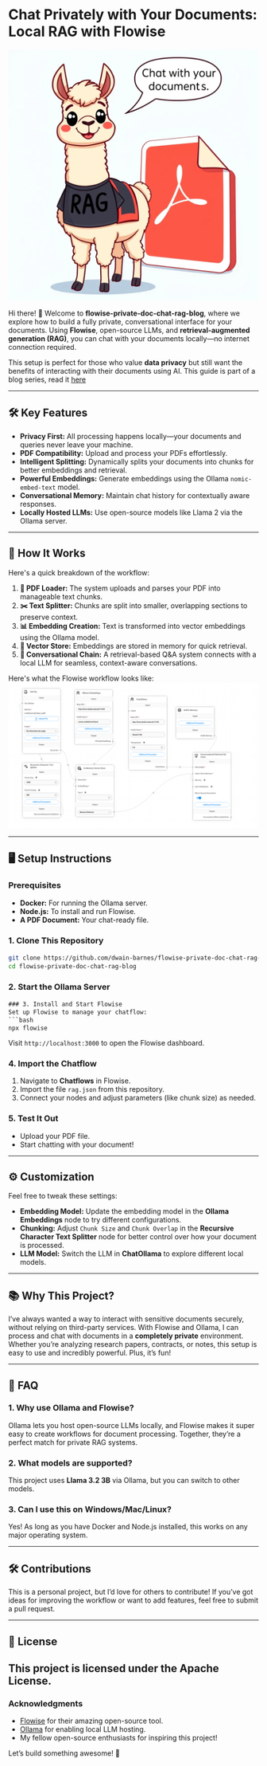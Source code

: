 # Chat Privately with Your Documents: Local RAG with Flowise

![Logo](RAG.png)

Hi there! 👋 Welcome to **flowise-private-doc-chat-rag-blog**, where we explore how to build a fully private, conversational interface for your documents. Using **Flowise**, open-source LLMs, and **retrieval-augmented generation (RAG)**, you can chat with your documents locally—no internet connection required.

This setup is perfect for those who value **data privacy** but still want the benefits of interacting with their documents using AI. This guide is part of a blog series, read it [here](https://www.gpt-labs.ai/post/chat-privately-with-your-documents-local-rag-with-flowise) 

---

## 🛠️ Key Features

- **Privacy First:** All processing happens locally—your documents and queries never leave your machine.
- **PDF Compatibility:** Upload and process your PDFs effortlessly.
- **Intelligent Splitting:** Dynamically splits your documents into chunks for better embeddings and retrieval.
- **Powerful Embeddings:** Generate embeddings using the Ollama `nomic-embed-text` model.
- **Conversational Memory:** Maintain chat history for contextually aware responses.
- **Locally Hosted LLMs:** Use open-source models like Llama 2 via the Ollama server.

---

## 🚀 How It Works

Here's a quick breakdown of the workflow:

1. **📄 PDF Loader:** The system uploads and parses your PDF into manageable text chunks.
2. **✂️ Text Splitter:** Chunks are split into smaller, overlapping sections to preserve context.
3. **📊 Embedding Creation:** Text is transformed into vector embeddings using the Ollama model.
4. **💾 Vector Store:** Embeddings are stored in memory for quick retrieval.
5. **💬 Conversational Chain:** A retrieval-based Q&A system connects with a local LLM for seamless, context-aware conversations.

Here's what the Flowise workflow looks like:
![Workflow Diagram](workflow.png)

---

## 🖥️ Setup Instructions

### Prerequisites
- **Docker:** For running the Ollama server.
- **Node.js:** To install and run Flowise.
- **A PDF Document:** Your chat-ready file.

### 1. Clone This Repository
```bash
git clone https://github.com/dwain-barnes/flowise-private-doc-chat-rag-blog.git
cd flowise-private-doc-chat-rag-blog
```
### 2. Start the Ollama Server

```
### 3. Install and Start Flowise
Set up Flowise to manage your chatflow:
```bash
npx flowise
```

Visit `http://localhost:3000` to open the Flowise dashboard.

### 4. Import the Chatflow
1. Navigate to **Chatflows** in Flowise.
2. Import the file `rag.json` from this repository.
3. Connect your nodes and adjust parameters (like chunk size) as needed.

### 5. Test It Out
- Upload your PDF file.
- Start chatting with your document!

---

## ⚙️ Customization

Feel free to tweak these settings:

- **Embedding Model:** Update the embedding model in the **Ollama Embeddings** node to try different configurations.
- **Chunking:** Adjust `Chunk Size` and `Chunk Overlap` in the **Recursive Character Text Splitter** node for better control over how your document is processed.
- **LLM Model:** Switch the LLM in **ChatOllama** to explore different local models.

---

## 📚 Why This Project?

I’ve always wanted a way to interact with sensitive documents securely, without relying on third-party services. With Flowise and Ollama, I can process and chat with documents in a **completely private** environment. Whether you’re analyzing research papers, contracts, or notes, this setup is easy to use and incredibly powerful. Plus, it’s fun!

---

## 🙋 FAQ

### 1. Why use Ollama and Flowise?
Ollama lets you host open-source LLMs locally, and Flowise makes it super easy to create workflows for document processing. Together, they’re a perfect match for private RAG systems.

### 2. What models are supported?
This project uses **Llama 3.2 3B** via Ollama, but you can switch to other models.

### 3. Can I use this on Windows/Mac/Linux?
Yes! As long as you have Docker and Node.js installed, this works on any major operating system.

---

## 🛠️ Contributions

This is a personal project, but I’d love for others to contribute! If you’ve got ideas for improving the workflow or want to add features, feel free to submit a pull request.

---

## 📜 License

This project is licensed under the Apache License.
---

### Acknowledgments

- [Flowise](https://github.com/FlowiseAI/Flowise) for their amazing open-source tool.
- [Ollama](https://ollama.ai) for enabling local LLM hosting.
- My fellow open-source enthusiasts for inspiring this project!

Let’s build something awesome! 🚀
